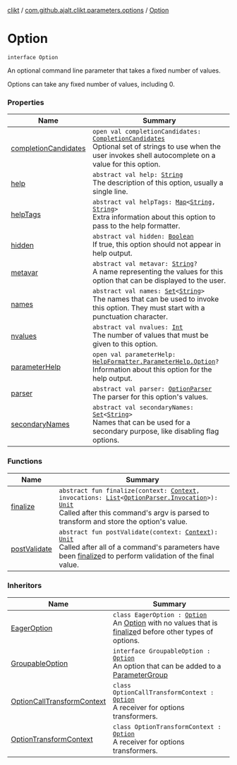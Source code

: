 [clikt](../../index.md) / [com.github.ajalt.clikt.parameters.options](../index.md) / [Option](./index.md)

# Option

`interface Option`

An optional command line parameter that takes a fixed number of values.

Options can take any fixed number of values, including 0.

### Properties

| Name | Summary |
|---|---|
| [completionCandidates](completion-candidates.md) | `open val completionCandidates: `[`CompletionCandidates`](../../com.github.ajalt.clikt.completion/-completion-candidates/index.md)<br>Optional set of strings to use when the user invokes shell autocomplete on a value for this option. |
| [help](help.md) | `abstract val help: `[`String`](https://kotlinlang.org/api/latest/jvm/stdlib/kotlin/-string/index.html)<br>The description of this option, usually a single line. |
| [helpTags](help-tags.md) | `abstract val helpTags: `[`Map`](https://kotlinlang.org/api/latest/jvm/stdlib/kotlin.collections/-map/index.html)`<`[`String`](https://kotlinlang.org/api/latest/jvm/stdlib/kotlin/-string/index.html)`, `[`String`](https://kotlinlang.org/api/latest/jvm/stdlib/kotlin/-string/index.html)`>`<br>Extra information about this option to pass to the help formatter. |
| [hidden](hidden.md) | `abstract val hidden: `[`Boolean`](https://kotlinlang.org/api/latest/jvm/stdlib/kotlin/-boolean/index.html)<br>If true, this option should not appear in help output. |
| [metavar](metavar.md) | `abstract val metavar: `[`String`](https://kotlinlang.org/api/latest/jvm/stdlib/kotlin/-string/index.html)`?`<br>A name representing the values for this option that can be displayed to the user. |
| [names](names.md) | `abstract val names: `[`Set`](https://kotlinlang.org/api/latest/jvm/stdlib/kotlin.collections/-set/index.html)`<`[`String`](https://kotlinlang.org/api/latest/jvm/stdlib/kotlin/-string/index.html)`>`<br>The names that can be used to invoke this option. They must start with a punctuation character. |
| [nvalues](nvalues.md) | `abstract val nvalues: `[`Int`](https://kotlinlang.org/api/latest/jvm/stdlib/kotlin/-int/index.html)<br>The number of values that must be given to this option. |
| [parameterHelp](parameter-help.md) | `open val parameterHelp: `[`HelpFormatter.ParameterHelp.Option`](../../com.github.ajalt.clikt.output/-help-formatter/-parameter-help/-option/index.md)`?`<br>Information about this option for the help output. |
| [parser](parser.md) | `abstract val parser: `[`OptionParser`](../../com.github.ajalt.clikt.parsers/-option-parser/index.md)<br>The parser for this option's values. |
| [secondaryNames](secondary-names.md) | `abstract val secondaryNames: `[`Set`](https://kotlinlang.org/api/latest/jvm/stdlib/kotlin.collections/-set/index.html)`<`[`String`](https://kotlinlang.org/api/latest/jvm/stdlib/kotlin/-string/index.html)`>`<br>Names that can be used for a secondary purpose, like disabling flag options. |

### Functions

| Name | Summary |
|---|---|
| [finalize](finalize.md) | `abstract fun finalize(context: `[`Context`](../../com.github.ajalt.clikt.core/-context/index.md)`, invocations: `[`List`](https://kotlinlang.org/api/latest/jvm/stdlib/kotlin.collections/-list/index.html)`<`[`OptionParser.Invocation`](../../com.github.ajalt.clikt.parsers/-option-parser/-invocation/index.md)`>): `[`Unit`](https://kotlinlang.org/api/latest/jvm/stdlib/kotlin/-unit/index.html)<br>Called after this command's argv is parsed to transform and store the option's value. |
| [postValidate](post-validate.md) | `abstract fun postValidate(context: `[`Context`](../../com.github.ajalt.clikt.core/-context/index.md)`): `[`Unit`](https://kotlinlang.org/api/latest/jvm/stdlib/kotlin/-unit/index.html)<br>Called after all of a command's parameters have been [finalize](finalize.md)d to perform validation of the final value. |

### Inheritors

| Name | Summary |
|---|---|
| [EagerOption](../-eager-option/index.md) | `class EagerOption : `[`Option`](./index.md)<br>An [Option](./index.md) with no values that is [finalize](../-eager-option/finalize.md)d before other types of options. |
| [GroupableOption](../../com.github.ajalt.clikt.core/-groupable-option/index.md) | `interface GroupableOption : `[`Option`](./index.md)<br>An option that can be added to a [ParameterGroup](../../com.github.ajalt.clikt.parameters.groups/-parameter-group/index.md) |
| [OptionCallTransformContext](../-option-call-transform-context/index.md) | `class OptionCallTransformContext : `[`Option`](./index.md)<br>A receiver for options transformers. |
| [OptionTransformContext](../-option-transform-context/index.md) | `class OptionTransformContext : `[`Option`](./index.md)<br>A receiver for options transformers. |
